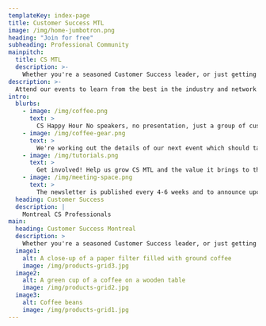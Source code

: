 ```yaml
---
templateKey: index-page
title: Customer Success MTL
image: /img/home-jumbotron.png
heading: "Join for free"
subheading: Professional Community
mainpitch:
  title: CS MTL
  description: >-
    Whether you're a seasoned Customer Success leader, or just getting your career started in CS, join our community to build your network in Montreal and learn from shared experiences.
description: >-
  Attend our events to learn from the best in the industry and network with your peers.
intro:
  blurbs:
    - image: /img/coffee.png
      text: >
        CS Happy Hour No speakers, no presentation, just a group of customer-focused professionals sharing ideas around a few drinks. Stay tuned for details!
    - image: /img/coffee-gear.png
      text: >
        We're working out the details of our next event which should take place in September. Check back here or join our newsletter to keep informed.
    - image: /img/tutorials.png
      text: >
        Get involved! Help us grow CS MTL and the value it brings to the Montreal business community. We're looking for contributors to the blog, host sponsors and help spreading the word. Get in touch.
    - image: /img/meeting-space.png
      text: >
        The newsletter is published every 4-6 weeks and to announce upcoming events. We curate the best content in the industry and provide tips from local contributors.  
  heading: Customer Success
  description: |
    Montreal CS Professionals
main:
  heading: Customer Success Montreal
  description: >
    Whether you're a seasoned Customer Success leader, or just getting your career started in CS, join our community to build your network in Montreal and learn from shared experiences.
  image1:
    alt: A close-up of a paper filter filled with ground coffee
    image: /img/products-grid3.jpg
  image2:
    alt: A green cup of a coffee on a wooden table
    image: /img/products-grid2.jpg
  image3:
    alt: Coffee beans
    image: /img/products-grid1.jpg
---
```


